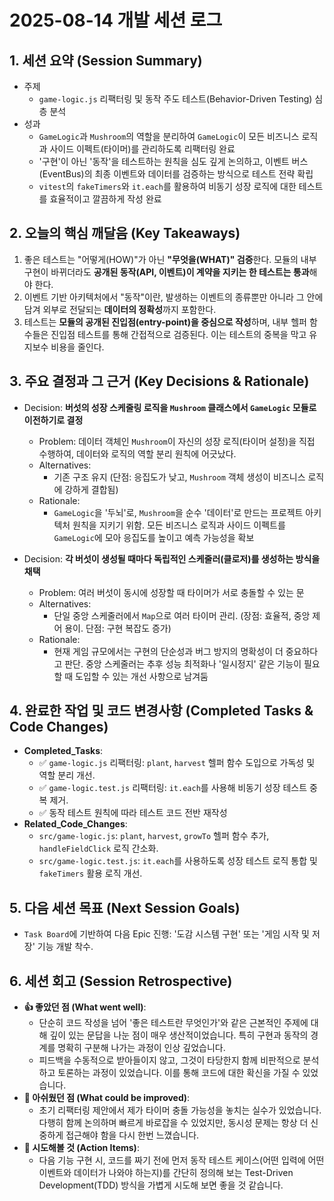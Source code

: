 # 2025-08-14 개발 세션 로그

## 1. 세션 요약 (Session Summary)

- 주제
  - `game-logic.js` 리팩터링 및 동작 주도 테스트(Behavior-Driven Testing) 심층 분석
- 성과
  - `GameLogic`과 `Mushroom`의 역할을 분리하여 `GameLogic`이 모든 비즈니스 로직과 사이드 이펙트(타이머)를 관리하도록 리팩터링 완료
  - '구현'이 아닌 '동작'을 테스트하는 원칙을 심도 깊게 논의하고, 이벤트 버스(EventBus)의 최종 이벤트와 데이터를 검증하는 방식으로 테스트 전략 확립
  - `vitest`의 `fakeTimers`와 `it.each`를 활용하여 비동기 성장 로직에 대한 테스트를 효율적이고 깔끔하게 작성 완료

## 2. 오늘의 핵심 깨달음 (Key Takeaways)

1. 좋은 테스트는 "어떻게(HOW)"가 아닌 **"무엇을(WHAT)" 검증**한다. 모듈의 내부 구현이 바뀌더라도 **공개된 동작(API, 이벤트)이 계약을 지키는 한 테스트는 통과**해야 한다.
1. 이벤트 기반 아키텍처에서 "동작"이란, 발생하는 이벤트의 종류뿐만 아니라 그 안에 담겨 외부로 전달되는 **데이터의 정확성**까지 포함한다.
1. 테스트는 **모듈의 공개된 진입점(entry-point)을 중심으로 작성**하며, 내부 헬퍼 함수들은 진입점 테스트를 통해 간접적으로 검증된다. 이는 테스트의 중복을 막고 유지보수 비용을 줄인다.

## 3. 주요 결정과 그 근거 (Key Decisions & Rationale)

- Decision: **버섯의 성장 스케줄링 로직을 `Mushroom` 클래스에서 `GameLogic` 모듈로 이전하기로 결정**
  - Problem: 데이터 객체인 `Mushroom`이 자신의 성장 로직(타이머 설정)을 직접 수행하여, 데이터와 로직의 역할 분리 원칙에 어긋났다.
  - Alternatives:
    - 기존 구조 유지 (단점: 응집도가 낮고, `Mushroom` 객체 생성이 비즈니스 로직에 강하게 결합됨)
  - Rationale:
    - `GameLogic`을 '두뇌'로, `Mushroom`을 순수 '데이터'로 만드는 프로젝트 아키텍처 원칙을 지키기 위함. 모든 비즈니스 로직과 사이드 이펙트를 `GameLogic`에 모아 응집도를 높이고 예측 가능성을 확보

- Decision: **각 버섯이 생성될 때마다 독립적인 스케줄러(클로저)를 생성하는 방식을 채택**
  - Problem: 여러 버섯이 동시에 성장할 때 타이머가 서로 충돌할 수 있는 문
  - Alternatives:
    - 단일 중앙 스케줄러에서 `Map`으로 여러 타이머 관리. (장점: 효율적, 중앙 제어 용이. 단점: 구현 복잡도 증가)
  - Rationale:
    - 현재 게임 규모에서는 구현의 단순성과 버그 방지의 명확성이 더 중요하다고 판단. 중앙 스케줄러는 추후 성능 최적화나 '일시정지' 같은 기능이 필요할 때 도입할 수 있는 개선 사항으로 남겨둠

## 4. 완료한 작업 및 코드 변경사항 (Completed Tasks & Code Changes)

- **Completed_Tasks**:
  - ✅ `game-logic.js` 리팩터링: `plant`, `harvest` 헬퍼 함수 도입으로 가독성 및 역할 분리 개선.
  - ✅ `game-logic.test.js` 리팩터링: `it.each`를 사용해 비동기 성장 테스트 중복 제거.
  - ✅ 동작 테스트 원칙에 따라 테스트 코드 전반 재작성
- **Related_Code_Changes**:
  - `src/game-logic.js`: `plant`, `harvest`, `growTo` 헬퍼 함수 추가, `handleFieldClick` 로직 간소화.
  - `src/game-logic.test.js`: `it.each`를 사용하도록 성장 테스트 로직 통합 및 `fakeTimers` 활용 로직 개선.

## 5. 다음 세션 목표 (Next Session Goals)

- `Task Board`에 기반하여 다음 Epic 진행: '도감 시스템 구현' 또는 '게임 시작 및 저장' 기능 개발 착수.

## 6. 세션 회고 (Session Retrospective)

- **👍 좋았던 점 (What went well)**:
  - 단순히 코드 작성을 넘어 '좋은 테스트란 무엇인가'와 같은 근본적인 주제에 대해 깊이 있는 문답을 나눈 점이 매우 생산적이었습니다. 특히 구현과 동작의 경계를 명확히 구분해 나가는 과정이 인상 깊었습니다.
  - 피드백을 수동적으로 받아들이지 않고, 그것이 타당한지 함께 비판적으로 분석하고 토론하는 과정이 있었습니다. 이를 통해 코드에 대한 확신을 가질 수 있었습니다.
- **🤔 아쉬웠던 점 (What could be improved)**:
  - 초기 리팩터링 제안에서 제가 타이머 충돌 가능성을 놓치는 실수가 있었습니다. 다행히 함께 논의하며 빠르게 바로잡을 수 있었지만, 동시성 문제는 항상 더 신중하게 접근해야 함을 다시 한번 느꼈습니다.
- **🚀 시도해볼 것 (Action Items)**:
  - 다음 기능 구현 시, 코드를 짜기 전에 먼저 동작 테스트 케이스(어떤 입력에 어떤 이벤트와 데이터가 나와야 하는지)를 간단히 정의해 보는 Test-Driven Development(TDD) 방식을 가볍게 시도해 보면 좋을 것 같습니다.
